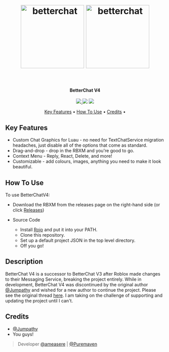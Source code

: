 
<h1 align="center">
  <br>
  <a href="https://devforum.roblox.com/t/betterchat-v4-continued-development/3738472"><img src="https://i.imgur.com/CdG5A3N.png" alt="betterchat" width="200"></a>
  <a href="https://devforum.roblox.com/t/betterchat-v4-continued-development/3738472"><img src="https://i.imgur.com/cYO6Ycl.png" alt="betterchat" width="200"></a>
  <br>
  <br>
</h1>

<h4 align="center">BetterChat V4</h4>

<p align="center">
  <a href="https://github.com/ameasere/BetterChatV4/releases">
    <img src="https://img.shields.io/github/v/release/ameasere/BetterChatV4?label=Release&logo=GitHub&sort=semver&style=for-the-badge">
  </a>
  <a href="https://github.com/ameasere/BetterChatV4/branches"><img src="https://img.shields.io/github/last-commit/ameasere/BetterChatV4?logo=GitHub&style=for-the-badge"></a>
  <a href="https://github.com/ameasere/BetterChatV4/releases/">
      <img src="https://img.shields.io/github/repo-size/ameasere/BetterChatV4?logo=GitHub&style=for-the-badge">
  </a>
</p>

<p align="center">
  <a href="#key-features">Key Features</a> •
  <a href="#how-to-use">How To Use</a> •
  <a href="#credits">Credits</a> •
</p>

## Key Features

* Custom Chat Graphics for Luau - no need for TextChatService migration headaches, just disable all of the options that come as standard.
* Drag-and-drop - drop in the RBXM and you're good to go.
* Context Menu - Reply, React, Delete, and more!
* Customizable - add colours, images, anything you need to make it look beautiful.

## How To Use

To use BetterChatV4:

* Download the RBXM from the releases page on the right-hand side (or click [Releases](https://github.com/ameasere/BetterChatv4/releases))

* Source Code
  - Install [Rojo](https://rojo.space/) and put it into your PATH.
  - Clone this repository.
  - Set up a default project JSON in the top level directory.
  - Off you go!

## Description

BetterChat V4 is a successor to BetterChat V3 after Roblox made changes to their Messaging Service, breaking the project entirely. While in development, BetterChat V4 was discontinued by the original author [@Jumpathy](https://github.com/jumpathy) and wished for a new author to continue the project. Please see the original thread [here](https://devforum.roblox.com/t/betterchat-v4-early-development/3243725). I am taking on the challenge of supporting and updating the project until I can't.

## Credits

- [@Jumpathy](https://github.com/jumpathy)
- You guys!

> Developer [@ameasere](https://github.com/ameasere) | [@Puremaven](https://www.roblox.com/users/22466620/profile)
